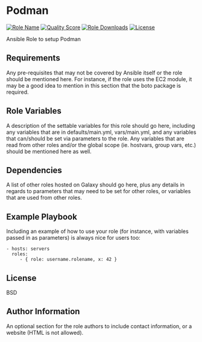 Podman
=========
[![Role Name](https://img.shields.io/ansible/role/61839?label=Role%20Name&logo=ansible&style=flat-square)](https://galaxy.ansible.com/iquzart/podman)
[![Quality Score](https://img.shields.io/ansible/quality/61839?label=Quality%20Score&logo=ansible&style=flat-square)](https://galaxy.ansible.com/iquzart/podman)
[![Role Downloads](https://img.shields.io/ansible/role/d/61839?label=Role%20Downloads&logo=ansible&style=flat-square)](https://galaxy.ansible.com/iquzart/podman)
[![License](https://img.shields.io/:license-mit-blue.svg?style=flat-square)](https://badges.mit-license.org)


Ansible Role to setup Podman

Requirements
------------

Any pre-requisites that may not be covered by Ansible itself or the role should be mentioned here. For instance, if the role uses the EC2 module, it may be a good idea to mention in this section that the boto package is required.

Role Variables
--------------

A description of the settable variables for this role should go here, including any variables that are in defaults/main.yml, vars/main.yml, and any variables that can/should be set via parameters to the role. Any variables that are read from other roles and/or the global scope (ie. hostvars, group vars, etc.) should be mentioned here as well.

Dependencies
------------

A list of other roles hosted on Galaxy should go here, plus any details in regards to parameters that may need to be set for other roles, or variables that are used from other roles.

Example Playbook
----------------

Including an example of how to use your role (for instance, with variables passed in as parameters) is always nice for users too:

    - hosts: servers
      roles:
         - { role: username.rolename, x: 42 }

License
-------

BSD

Author Information
------------------

An optional section for the role authors to include contact information, or a website (HTML is not allowed).
